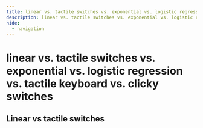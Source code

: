 ```yaml
---
title: linear vs. tactile switches vs. exponential vs. logistic regression vs. tactile keyboard vs. clicky switches
description: linear vs. tactile switches vs. exponential vs. logistic regression vs. tactile keyboard vs. clicky switches
hide:
  - navigation
---
```

# linear vs. tactile switches vs. exponential vs. logistic regression vs. tactile keyboard vs. clicky switches

## Linear vs tactile switches

